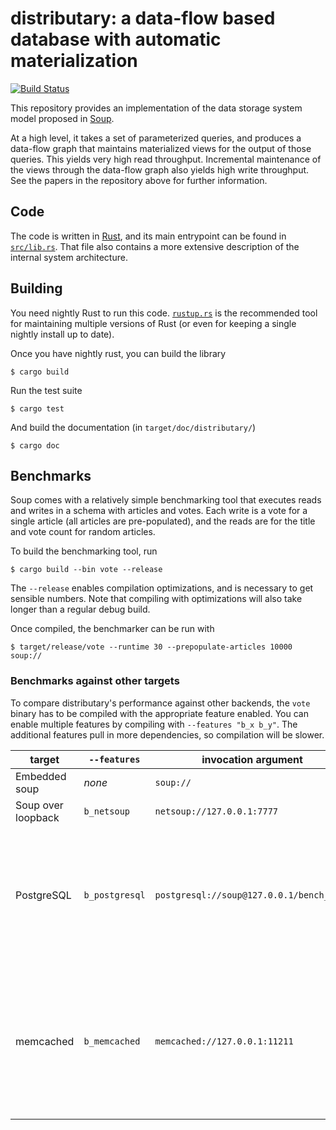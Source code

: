 # distributary: a data-flow based database with automatic materialization

[![Build Status](https://travis-ci.com/mit-pdos/distributary.svg?token=BSd4zXamztCMoDZRewoH&branch=master)](https://travis-ci.com/mit-pdos/distributary)

This repository provides an implementation of the data storage system
model proposed in [Soup](https://github.com/mit-pdos/soup-paper).

At a high level, it takes a set of parameterized queries, and produces a
data-flow graph that maintains materialized views for the output of
those queries. This yields very high read throughput. Incremental
maintenance of the views through the data-flow graph also yields high
write throughput. See the papers in the repository above for further
information.

## Code

The code is written in [Rust](https://www.rust-lang.org/en-US/), and its
main entrypoint can be found in [`src/lib.rs`](src/lib.rs). That file
also contains a more extensive description of the internal system
architecture.

## Building

You need nightly Rust to run this code. [`rustup.rs`](https://rustup.rs/)
is the recommended tool for maintaining multiple versions of Rust (or
even for keeping a single nightly install up to date).

Once you have nightly rust, you can build the library
```console
$ cargo build
```

Run the test suite
```console
$ cargo test
```

And build the documentation (in `target/doc/distributary/`)
```console
$ cargo doc
```

## Benchmarks

Soup comes with a relatively simple benchmarking tool that executes
reads and writes in a schema with articles and votes. Each write is a
vote for a single article (all articles are pre-populated), and the
reads are for the title and vote count for random articles.

To build the benchmarking tool, run
```console
$ cargo build --bin vote --release
```

The `--release` enables compilation optimizations, and is necessary to
get sensible numbers. Note that compiling with optimizations will also
take longer than a regular debug build.

Once compiled, the benchmarker can be run with
```console
$ target/release/vote --runtime 30 --prepopulate-articles 10000 soup://
```

### Benchmarks against other targets

To compare distributary's performance against other backends, the `vote`
binary has to be compiled with the appropriate feature enabled. You can
enable multiple features by compiling with `--features "b_x b_y"`. The
additional features pull in more dependencies, so compilation will be
slower.

| target | `--features` | invocation argument | notes
|--------|--------------|------------|------
| Embedded soup | *none* | `soup://` |
| Soup over loopback | `b_netsoup` | `netsoup://127.0.0.1:7777` |
| PostgreSQL | `b_postgresql` | `postgresql://soup@127.0.0.1/bench_soup` | `soup` is the user, `bench_soup` the database -- note that the user must be allowed to drop and re-create the database.
| memcached | `b_memcached` | `memcached://127.0.0.1:11211` | the benchmarker does not purge the cache before starting, so you may want to restart memcached before running.
